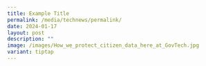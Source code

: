 ```yaml
---
title: Example Title
permalink: /media/technews/permalink/
date: 2024-01-17
layout: post
description: ""
image: /images/How_we_protect_citizen_data_here_at_GovTech.jpg
variant: tiptap
---
```

